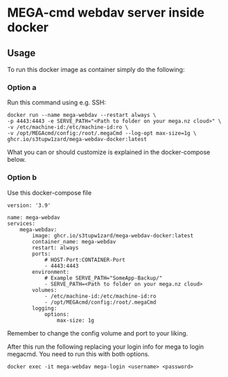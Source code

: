 # MEGA-cmd webdav server inside docker

## Usage

To run this docker image as container simply do the following:

### Option a

Run this command using e.g. SSH:

```docker
docker run --name mega-webdav --restart always \
-p 4443:4443 -e SERVE_PATH="<Path to folder on your mega.nz cloud>" \
-v /etc/machine-id:/etc/machine-id:ro \
-v /opt/MEGAcmd/config:/root/.megaCmd --log-opt max-size=1g \
ghcr.io/s3tupw1zard/mega-webdav-docker:latest
```

What you can or should customize is explained in the docker-compose below.

### Option b

Use this docker-compose file

```docker-compose
version: '3.9'

name: mega-webdav
services:
    mega-webdav:
        image: ghcr.io/s3tupw1zard/mega-webdav-docker:latest
        container_name: mega-webdav
        restart: always
        ports:
            # HOST-Port:CONTAINER-Port
            - 4443:4443
        environment:
            # Example SERVE_PATH="SomeApp-Backup/"
            - SERVE_PATH=<Path to folder on your mega.nz cloud>
        volumes:
            - /etc/machine-id:/etc/machine-id:ro
            - /opt/MEGAcmd/config:/root/.megaCmd
        logging:
            options:
                max-size: 1g
```

Remember to change the config volume and port to your liking.

After this run the following replacing your login info for mega to login megacmd.
You need to run this with both options.

```docker
docker exec -it mega-webdav mega-login <username> <password>
```
